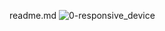 readme.md
![0-responsive_device](https://github.com/vivianlove/alx-frontend/assets/103458056/c2945e55-2f1c-4263-901e-ffe9f90fb0f0)
